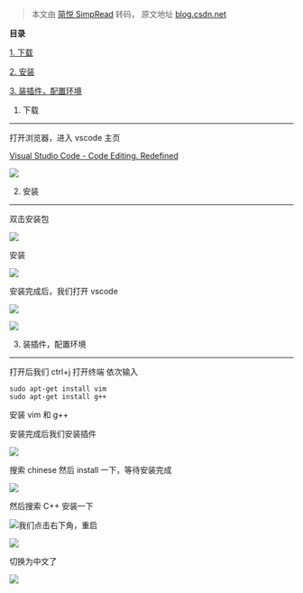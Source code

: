 > 本文由 [简悦 SimpRead](http://ksria.com/simpread/) 转码， 原文地址 [blog.csdn.net](https://blog.csdn.net/qq_39172792/article/details/140711459?ops_request_misc=%7B%22request%5Fid%22%3A%22B8810EF1-C459-4A10-9B5E-4174F51FDB00%22%2C%22scm%22%3A%2220140713.130102334.pc%5Fall.%22%7D&request_id=B8810EF1-C459-4A10-9B5E-4174F51FDB00&biz_id=0&utm_medium=distribute.pc_search_result.none-task-blog-2~all~first_rank_ecpm_v1~rank_v31_ecpm-11-140711459-null-null.142%5Ev100%5Epc_search_result_base5&utm_term=ubuntu%E6%80%8E%E4%B9%88%E4%B8%8B%E8%BD%BD%E9%85%8D%E7%BD%AEvscode&spm=1018.2226.3001.4187)

**目录**

[1. 下载](#t0)

[2. 安装](#t1)

[3. 装插件，配置环境](#t2)

1. 下载
-----

打开浏览器，进入 vscode 主页

[Visual Studio Code - Code Editing. Redefined](https://code.visualstudio.com/ "Visual Studio Code - Code Editing. Redefined")

![](https://i-blog.csdnimg.cn/direct/5e6091265082455b81d2fbd9ce6651e8.png)

2. 安装
-----

双击安装包

![](https://i-blog.csdnimg.cn/direct/c4af66b0bfeb47ce9413c49cc57b89a4.png)

安装

![](https://i-blog.csdnimg.cn/direct/67e149c34b724505919bc8a12c8dce0e.png)

安装完成后，我们打开 vscode

![](https://i-blog.csdnimg.cn/direct/f47f928e2ccc4944b7a3ead032141d6e.png)

![](https://i-blog.csdnimg.cn/direct/f44ad4831f764ad8b89a1113ef081651.png)

3. 装插件，配置环境
-----------

打开后我们 ctrl+j 打开终端 依次输入

```
sudo apt-get install vim
sudo apt-get install g++
```

安装 vim 和 g++

安装完成后我们安装插件

![](https://i-blog.csdnimg.cn/direct/8d383b95099543efbf26071a19c0fcdc.png)

搜索 chinese 然后 install 一下，等待安装完成

![](https://i-blog.csdnimg.cn/direct/767898ed32674a86b52cb6ccb354fb33.png)

然后搜索 C++ 安装一下

![](https://i-blog.csdnimg.cn/direct/ecd73cc521e3485f906160555f44110a.png)我们点击右下角，重启

![](https://i-blog.csdnimg.cn/direct/a98fd5ab0bef41138aa286e9afc7d0d8.png)

切换为中文了

![](https://i-blog.csdnimg.cn/direct/45de4c6e22694c5dad3649510bc1a406.png)